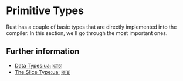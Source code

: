 # Primitive Types

Rust has a couple of basic types that are directly implemented into the
compiler. In this section, we'll go through the most important ones.

## Further information
- [Data Types](https://doc.rust-lang.org/stable/book/ch03-02-data-types.html)[:ua:](https://rustlangua.github.io/rustbookua.github.io/ch03-02-data-types.html) [:uk:](https://doc.rust-lang.org/stable/book/ch03-02-data-types.html)
- [The Slice Type](https://doc.rust-lang.org/stable/book/ch04-03-slices.html)[:ua:](https://rustlangua.github.io/rustbookua.github.io/ch04-03-slices.html) [:uk:](https://doc.rust-lang.org/stable/book/ch04-03-slices.html)
